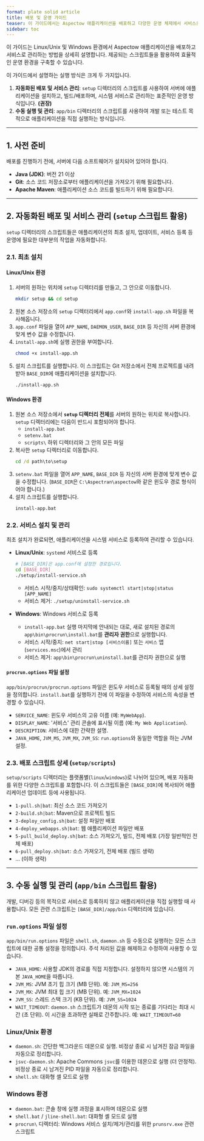 ```yaml
---
format: plate solid article
title: 배포 및 운영 가이드
teaser: 이 가이드에서는 Aspectow 애플리케이션을 배포하고 다양한 운영 체제에서 서비스로 관리하는 방법에 대한 지침을 제공합니다.
sidebar: toc
---
```


이 가이드는 Linux/Unix 및 Windows 환경에서 Aspectow 애플리케이션을 배포하고 서비스로 관리하는 방법을 상세히 설명합니다. 제공되는 스크립트들을 활용하여 효율적인 운영 환경을 구축할 수 있습니다.

이 가이드에서 설명하는 실행 방식은 크게 두 가지입니다.
1.  **자동화된 배포 및 서비스 관리**: `setup` 디렉터리의 스크립트를 사용하여 서버에 애플리케이션을 설치하고, 빌드/배포하며, 시스템 서비스로 관리하는 표준적인 운영 방식입니다. **(권장)**
2.  **수동 실행 및 관리**: `app/bin` 디렉터리의 스크립트를 사용하여 개발 또는 테스트 목적으로 애플리케이션을 직접 실행하는 방식입니다.

---

## 1. 사전 준비

배포를 진행하기 전에, 서버에 다음 소프트웨어가 설치되어 있어야 합니다.

*   **Java (JDK)**: 버전 21 이상
*   **Git**: 소스 코드 저장소로부터 애플리케이션을 가져오기 위해 필요합니다.
*   **Apache Maven**: 애플리케이션 소스 코드를 빌드하기 위해 필요합니다.

---

## 2. 자동화된 배포 및 서비스 관리 (`setup` 스크립트 활용)

`setup` 디렉터리의 스크립트들은 애플리케이션의 최초 설치, 업데이트, 서비스 등록 등 운영에 필요한 대부분의 작업을 자동화합니다.

### 2.1. 최초 설치

#### Linux/Unix 환경

1.  서버의 원하는 위치에 `setup` 디렉터리를 만들고, 그 안으로 이동합니다.
    ```bash
    mkdir setup && cd setup
    ```
2.  원본 소스 저장소의 `setup` 디렉터리에서 `app.conf`와 `install-app.sh` 파일을 복사해옵니다.
3.  `app.conf` 파일을 열어 `APP_NAME`, `DAEMON_USER`, `BASE_DIR` 등 자신의 서버 환경에 맞게 변수 값을 수정합니다.
4.  `install-app.sh`에 실행 권한을 부여합니다.
    ```bash
    chmod +x install-app.sh
    ```
5.  설치 스크립트를 실행합니다. 이 스크립트는 Git 저장소에서 전체 프로젝트를 내려받아 `BASE_DIR`에 애플리케이션을 설치합니다.
    ```bash
    ./install-app.sh
    ```

#### Windows 환경

1.  원본 소스 저장소에서 **`setup` 디렉터리 전체**를 서버의 원하는 위치로 복사합니다. `setup` 디렉터리에는 다음이 반드시 포함되어야 합니다.
    *   `install-app.bat`
    *   `setenv.bat`
    *   `scripts\` 하위 디렉터리와 그 안의 모든 파일
2.  복사한 `setup` 디렉터리로 이동합니다.
    ```cmd
    cd /d path\to\setup
    ```
3.  `setenv.bat` 파일을 열어 `APP_NAME`, `BASE_DIR` 등 자신의 서버 환경에 맞게 변수 값을 수정합니다. (`BASE_DIR`은 `C:\Aspectran\aspectow`와 같은 윈도우 경로 형식이어야 합니다.)
4.  설치 스크립트를 실행합니다.
    ```cmd
    install-app.bat
    ```

### 2.2. 서비스 설치 및 관리

최초 설치가 완료되면, 애플리케이션을 시스템 서비스로 등록하여 관리할 수 있습니다.

*   **Linux/Unix**: `systemd` 서비스로 등록
    ```bash
    # [BASE_DIR]은 app.conf에 설정한 경로입니다.
    cd [BASE_DIR]
    ./setup/install-service.sh
    ```
    *   서비스 시작/중지/상태확인: `sudo systemctl start|stop|status [APP_NAME]`
    *   서비스 제거: `./setup/uninstall-service.sh`

*   **Windows**: Windows 서비스로 등록
    *   `install-app.bat` 실행 마지막에 안내되는 대로, 새로 설치된 경로의 `app\bin\procrun\install.bat`를 **관리자 권한**으로 실행합니다.
    *   서비스 시작/중지: `net start|stop [서비스이름]` 또는 `서비스` 앱(`services.msc`)에서 관리
    *   서비스 제거: `app\bin\procrun\uninstall.bat`를 관리자 권한으로 실행

#### `procrun.options` 파일 설정

`app/bin/procrun/procrun.options` 파일은 윈도우 서비스로 등록될 때의 상세 설정을 정의합니다. `install.bat`를 실행하기 전에 이 파일을 수정하여 서비스의 속성을 변경할 수 있습니다.

*   `SERVICE_NAME`: 윈도우 서비스의 고유 이름 (예: `MyWebApp`).
*   `DISPLAY_NAME`: '서비스' 관리 콘솔에 표시될 이름 (예: `My Web Application`).
*   `DESCRIPTION`: 서비스에 대한 간략한 설명.
*   `JAVA_HOME`, `JVM_MS`, `JVM_MX`, `JVM_SS`: `run.options`와 동일한 역할을 하는 JVM 설정.

### 2.3. 배포 스크립트 상세 (`setup/scripts`)

`setup/scripts` 디렉터리는 플랫폼별(`linux`/`windows`)로 나뉘어 있으며, 배포 자동화를 위한 다양한 스크립트를 포함합니다. 이 스크립트들은 `[BASE_DIR]`에 복사되어 애플리케이션 업데이트 등에 사용됩니다.

*   `1-pull.sh|bat`: 최신 소스 코드 가져오기
*   `2-build.sh|bat`: Maven으로 프로젝트 빌드
*   `3-deploy_config.sh|bat`: 설정 파일만 배포
*   `4-deploy_webapps.sh|bat`: 웹 애플리케이션 파일만 배포
*   `5-pull_build_deploy.sh|bat`: 소스 가져오기, 빌드, 전체 배포 (가장 일반적인 전체 배포)
*   `6-pull_deploy.sh|bat`: 소스 가져오기, 전체 배포 (빌드 생략)
*   ... (이하 생략)

---

## 3. 수동 실행 및 관리 (`app/bin` 스크립트 활용)

개발, 디버깅 등의 목적으로 서비스로 등록하지 않고 애플리케이션을 직접 실행할 때 사용합니다. 모든 관련 스크립트는 `[BASE_DIR]/app/bin` 디렉터리에 있습니다.

### `run.options` 파일 설정

`app/bin/run.options` 파일은 `shell.sh`, `daemon.sh` 등 수동으로 실행하는 모든 스크립트에 대한 공통 설정을 정의합니다. 주석 처리된 값을 해제하고 수정하여 사용할 수 있습니다.

*   `JAVA_HOME`: 사용할 JDK의 경로를 직접 지정합니다. 설정하지 않으면 시스템의 기본 `JAVA_HOME`을 따릅니다.
*   `JVM_MS`: JVM 초기 힙 크기 (MB 단위). 예: `JVM_MS=256`
*   `JVM_MX`: JVM 최대 힙 크기 (MB 단위). 예: `JVM_MX=1024`
*   `JVM_SS`: 스레드 스택 크기 (KB 단위). 예: `JVM_SS=1024`
*   `WAIT_TIMEOUT`: `daemon.sh` 스크립트가 데몬의 시작 또는 종료를 기다리는 최대 시간 (초 단위). 이 시간을 초과하면 실패로 간주합니다. 예: `WAIT_TIMEOUT=60`

### Linux/Unix 환경

*   `daemon.sh`: 간단한 백그라운드 데몬으로 실행. 비정상 종료 시 남겨진 잠금 파일을 자동으로 정리합니다.
*   `jsvc-daemon.sh`: Apache Commons `jsvc`를 이용한 데몬으로 실행 (더 안정적). 비정상 종료 시 남겨진 PID 파일을 자동으로 정리합니다.
*   `shell.sh`: 대화형 셸 모드로 실행

### Windows 환경

*   `daemon.bat`: 콘솔 창에 실행 과정을 표시하며 데몬으로 실행
*   `shell.bat` / `jline-shell.bat`: 대화형 셸 모드로 실행
*   `procrun\` 디렉터리: Windows 서비스 설치/제거/관리를 위한 `prunsrv.exe` 관련 스크립트

